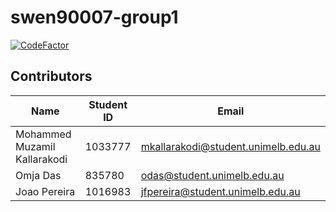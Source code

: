 # swen90007-group1

[![CodeFactor](https://www.codefactor.io/repository/github/omjadas/swen90007-group1/badge?s=685436e79f1d8c505ee60c8faa4d9af2e7532f3c)](https://www.codefactor.io/repository/github/omjadas/swen90007-group1)

## Contributors

| Name                         | Student ID | Email                               |
|------------------------------|------------|-------------------------------------|
| Mohammed Muzamil Kallarakodi | 1033777    | mkallarakodi@student.unimelb.edu.au |
| Omja Das                     | 835780     | odas@student.unimelb.edu.au         |
| Joao Pereira                 | 1016983    | jfpereira@student.unimelb.edu.au    |
